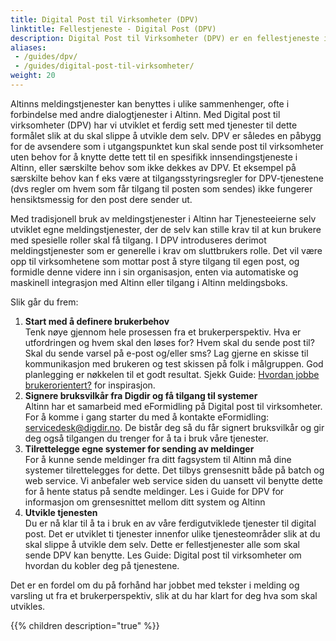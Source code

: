 ```yaml
---
title: Digital Post til Virksomheter (DPV)
linktitle: Fellestjeneste - Digital Post (DPV)
description: Digital Post til Virksomheter (DPV) er en fellestjeneste i Altinn som det offentlige kan bruke for å sende digital post til virksomhetens innboks i Altinn. 
aliases:
 - /guides/dpv/
 - /guides/digital-post-til-virksomheter/
weight: 20
---
```


Altinns meldingstjenester kan benyttes i ulike sammenhenger, ofte i forbindelse med andre dialogtjenester i Altinn. Med Digital post til virksomheter (DPV) har vi utviklet et ferdig sett med tjenester til dette formålet slik at du skal slippe å utvikle dem selv. DPV er således en påbygg for de avsendere som i utgangspunktet kun skal sende post til virksomheter uten behov for å knytte dette tett til en spesifikk innsendingstjeneste i Altinn, eller særskilte behov som ikke dekkes av DPV. Et eksempel på særskilte behov kan f eks være at tilgangsstyringsregler for DPV-tjenestene (dvs regler om hvem som får tilgang til posten som sendes) ikke fungerer hensiktsmessig for den post dere sender ut. 

Med tradisjonell bruk av meldingstjenester i Altinn har Tjenesteeierne selv utviklet egne meldingstjenester, der de selv kan stille krav til at kun brukere med spesielle roller skal få tilgang. I DPV introduseres derimot meldingstjenester som er generelle i krav om sluttbrukers rolle. Det vil være opp til virksomhetene som mottar post å styre tilgang til egen post, og formidle denne videre inn i sin organisasjon, enten via automatiske og maskinell integrasjon med Altinn eller tilgang i Altinn meldingsboks.

Slik går du frem:

1. **Start med å definere brukerbehov**<br>Tenk nøye gjennom hele prosessen fra et brukerperspektiv. Hva er utfordringen og hvem skal den løses for? Hvem skal du sende post til? Skal du sende varsel på e-post og/eller sms? Lag gjerne en skisse til kommunikasjon med brukeren og test skissen på folk i målgruppen. God planlegging er nøkkelen til et godt resultat. Sjekk Guide: [Hvordan jobbe brukerorientert?](https://www.altinndigital.no/kom-i-gang/hvordan-jobbe-brukerorientert/) for inspirasjon.
2. **Signere bruksvilkår fra Digdir og få tilgang til systemer**<br>
Altinn har et samarbeid med eFormidling på Digital post til virksomheter. For å komme i gang starter du med å kontakte eFormidling: servicedesk@digdir.no. De bistår deg så du får signert bruksvilkår og gir deg også tilgangen du trenger for å ta i bruk våre tjenester.
3. **Tilrettelegge egne systemer for sending av meldinger**<br>For å kunne sende meldinger fra ditt fagsystem til Altinn må dine systemer tilrettelegges for dette. Det tilbys grensesnitt både på batch og web service. Vi anbefaler web service siden du uansett vil benytte dette for å hente status på sendte meldinger. Les i Guide for DPV for informasjon om grensesnittet mellom ditt system og Altinn
4. **Utvikle tjenesten**<br>Du er nå klar til å ta i bruk en av våre ferdigutviklede tjenester til digital post. Det er utviklet ti tjenester innenfor ulike tjenesteområder slik at du skal slippe å utvikle dem selv. Dette er fellestjenester alle som skal sende DPV kan benytte. Les Guide: Digital post til virksomheter om hvordan du kobler deg på tjenestene.

Det er en fordel om du på forhånd har jobbet med tekster i melding og varsling ut fra et brukerperspektiv, slik at du har klart for deg hva som skal utvikles.

{{% children description="true" %}}
